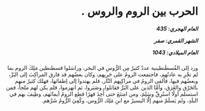 <h1 dir="rtl">الحرب بين الروم والروس .</h1>

<h5 dir="rtl">العام الهجري:  435

الشهر القمري: صفر

العام الميلادي: 1043</h5>

<p dir="rtl">ورد إلى القُسطَنطينية عددٌ كثيرٌ مِن الرُّوسِ في البحر، وراسَلوا قسطنطين مَلِكَ الروم بما لم تجْرِ به عادتُهم، فاجتمعت الرومُ على حَربِهم، وكان بعضُهم قد فارق المراكِبَ إلى البَرِّ، وبعضُهم فيها، فألقى الرومُ في مراكِبِهم النَّار، فلم يهتدوا إلى إطفائها، فهلك كثيرٌ منهم بالحَرْق والغَرَق، وأمَّا الذين على البَرِّ فقاتلوا، وصَبَروا، ثم انهزموا، فلم يكن لهم ملجأٌ، فمن استسلم أولًا استُرِقَّ وسَلِمَ، ومن امتنَعَ حتى أُخِذَ قهرًا قطع الرومُ أيمانَهم، وطِيفَ بهم في البلَدِ، ولم يَسلَمْ منهم إلَّا اليسيرُ مع ابنِ مَلِك الرُّوس، وكُفِيَ الرُّومُ شَرَّهم.</p></br>

